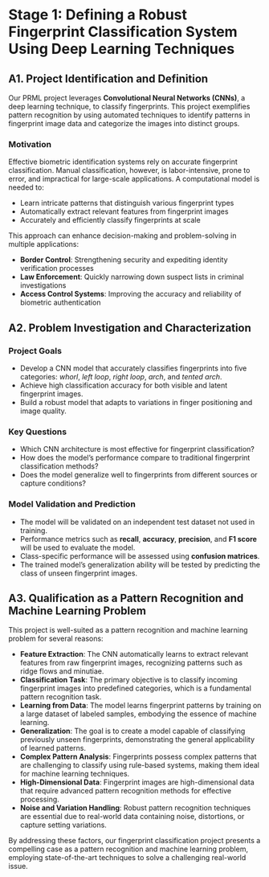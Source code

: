 # Stage 1: Defining a Robust Fingerprint Classification System Using Deep Learning Techniques

## A1. Project Identification and Definition

Our PRML project leverages **Convolutional Neural Networks (CNNs)**, a deep learning technique, to classify fingerprints. This project exemplifies pattern recognition by using automated techniques to identify patterns in fingerprint image data and categorize the images into distinct groups.

### Motivation

Effective biometric identification systems rely on accurate fingerprint classification. Manual classification, however, is labor-intensive, prone to error, and impractical for large-scale applications. A computational model is needed to:

- Learn intricate patterns that distinguish various fingerprint types
- Automatically extract relevant features from fingerprint images
- Accurately and efficiently classify fingerprints at scale

This approach can enhance decision-making and problem-solving in multiple applications:

- **Border Control**: Strengthening security and expediting identity verification processes
- **Law Enforcement**: Quickly narrowing down suspect lists in criminal investigations
- **Access Control Systems**: Improving the accuracy and reliability of biometric authentication

## A2. Problem Investigation and Characterization

### Project Goals

- Develop a CNN model that accurately classifies fingerprints into five categories: *whorl*, *left loop*, *right loop*, *arch*, and *tented arch*.
- Achieve high classification accuracy for both visible and latent fingerprint images.
- Build a robust model that adapts to variations in finger positioning and image quality.

### Key Questions

- Which CNN architecture is most effective for fingerprint classification?
- How does the model’s performance compare to traditional fingerprint classification methods?
- Does the model generalize well to fingerprints from different sources or capture conditions?

### Model Validation and Prediction

- The model will be validated on an independent test dataset not used in training.
- Performance metrics such as **recall**, **accuracy**, **precision**, and **F1 score** will be used to evaluate the model.
- Class-specific performance will be assessed using **confusion matrices**.
- The trained model’s generalization ability will be tested by predicting the class of unseen fingerprint images.

## A3. Qualification as a Pattern Recognition and Machine Learning Problem

This project is well-suited as a pattern recognition and machine learning problem for several reasons:

- **Feature Extraction**: The CNN automatically learns to extract relevant features from raw fingerprint images, recognizing patterns such as ridge flows and minutiae.
- **Classification Task**: The primary objective is to classify incoming fingerprint images into predefined categories, which is a fundamental pattern recognition task.
- **Learning from Data**: The model learns fingerprint patterns by training on a large dataset of labeled samples, embodying the essence of machine learning.
- **Generalization**: The goal is to create a model capable of classifying previously unseen fingerprints, demonstrating the general applicability of learned patterns.
- **Complex Pattern Analysis**: Fingerprints possess complex patterns that are challenging to classify using rule-based systems, making them ideal for machine learning techniques.
- **High-Dimensional Data**: Fingerprint images are high-dimensional data that require advanced pattern recognition methods for effective processing.
- **Noise and Variation Handling**: Robust pattern recognition techniques are essential due to real-world data containing noise, distortions, or capture setting variations.

By addressing these factors, our fingerprint classification project presents a compelling case as a pattern recognition and machine learning problem, employing state-of-the-art techniques to solve a challenging real-world issue.

